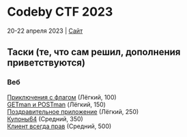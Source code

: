 # Codeby CTF 2023 #
20-22 апреля 2023 | <a href="https://event.codeby.games/" target="_blank">Сайт</a>
## Таски (те, что сам решил, дополнения приветствуются) ##
### Веб ###
[Приключения с флагом](tasks/web/adventures_with_flag) (Лёгкий, 100)<br/>
[GETman и POSTman](tasks/web/getman_and_postman) (Лёгкий, 150)<br/>
[Поздравительное приложение](tasks/web/congrats_application) (Лёгкий, 250)<br/>
[Купоны64](tasks/web/coupons64) (Средний, 350)<br/>
[Клиент всегда прав](tasks/web/customer_is_always_right) (Средний, 500)<br/>
